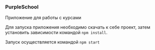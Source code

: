 ### PurpleSchool
Приложение для работы с курсами 

Для запуска приложения необходимо скачать к себе проект, затем установить зависимости командой `npm install`. 

Запуск осуществляется командой `npm start`

